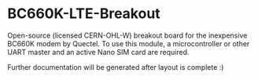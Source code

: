 # BC660K-LTE-Breakout
Open-source (licensed CERN-OHL-W) breakout board for the inexpensive BC660K modem by Quectel. To use this module, a microcontroller or other UART master and an active Nano SIM card are required.

Further documentation will be generated after layout is complete :)
